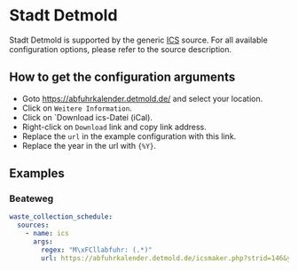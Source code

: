 # Stadt Detmold

Stadt Detmold is supported by the generic [ICS](/doc/source/ics.md) source. For all available configuration options, please refer to the source description.


## How to get the configuration arguments

- Goto <https://abfuhrkalender.detmold.de/> and select your location.  
- Click on `Weitere Information`.
- Click on `Download ics-Datei (iCal).
- Right-click on `Download` link and copy link address.
- Replace the `url` in the example configuration with this link.
- Replace the year in the url with `{%Y}`.

## Examples

### Beateweg

```yaml
waste_collection_schedule:
  sources:
    - name: ics
      args:
        regex: "M\xFCllabfuhr: (.*)"
        url: https://abfuhrkalender.detmold.de/icsmaker.php?strid=146&year={%Y}
```
